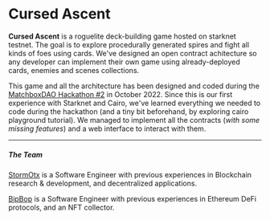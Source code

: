 # Cursed Ascent

**Cursed Ascent** is a roguelite deck-building game hosted on starknet testnet. The goal is to explore procedurally generated spires and fight all kinds of foes using cards.
We've designed an open contract achitecture so any developer can implement their own game using already-deployed cards, enemies and scenes collections.

This game and all the architecture has been designed and coded during the [MatchboxDAO Hackathon #2](https://golden-racer-395.notion.site/MatchboxDAO-Virtual-Hackathon-2-c811b98546144251bcbba725fe6d787d) in October 2022.
Since this is our first experience with Starknet and Cairo, we've learned everything we needed to code during the hackathon (and a tiny bit beforehand, by exploring cairo playground tutorial).
We managed to implement all the contracts (_with some missing features_) and a web interface to interact with them.

---

##### The Team

[StormOtx](https://github.com/StormOtx) is a Software Engineer with previous experiences in Blockchain research & development, and decentralized applications.

[BipBop](https://github.com/bipbipbopbop) is a Software Engineer with previous experiences in Ethereum DeFi protocols, and an NFT collector.
